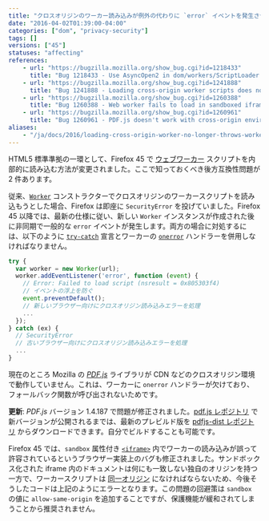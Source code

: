 ```yaml
---
title: "クロスオリジンのワーカー読み込みが例外の代わりに `error` イベントを発生させるようになり、サンドボックス化された iframe 内のワーカーが禁止されます"
date: "2016-04-02T01:39:00-04:00"
categories: ["dom", "privacy-security"]
tags: []
versions: ["45"]
statuses: "affecting"
references:
    - url: "https://bugzilla.mozilla.org/show_bug.cgi?id=1218433"
      title: "Bug 1218433 - Use AsyncOpen2 in dom/workers/ScriptLoader.cpp"
    - url: "https://bugzilla.mozilla.org/show_bug.cgi?id=1241888"
      title: "Bug 1241888 - Loading cross-origin worker scripts does not throw a SecurityError"
    - url: "https://bugzilla.mozilla.org/show_bug.cgi?id=1260388"
      title: "Bug 1260388 - Web worker fails to load in sandboxed iframe with Firefox 45"
    - url: "https://bugzilla.mozilla.org/show_bug.cgi?id=1260961"
      title: "Bug 1260961 - PDF.js doesn't work with cross-origin environment, because worker no longer throws on Firefox 45+ and onerror handler is missing"
aliases:
    - "/ja/docs/2016/loading-cross-origin-worker-no-longer-throws-worker-in-sandboxed-iframe-will-fail/"
---
```

HTML5 標準準拠の一環として、Firefox 45 で [ウェブワーカー](https://developer.mozilla.org/docs/Web/API/Web_Workers_API) スクリプトを内部的に読み込む方法が変更されました。ここで知っておくべき後方互換性問題が 2 件あります。

従来、[`Worker`](https://developer.mozilla.org/docs/Web/API/Worker/Worker) コンストラクターでクロスオリジンのワーカースクリプトを読み込もうとした場合、Firefox は即座に `SecurityError` を投げていました。Firefox 45 以降では、最新の仕様に従い、新しい `Worker` インスタンスが作成された後に非同期で一般的な `error` イベントが発生します。両方の場合に対処するには、以下のように [`try-catch`](https://developer.mozilla.org/docs/Web/JavaScript/Reference/Statements/try...catch) 宣言とワーカーの [`onerror`](https://developer.mozilla.org/docs/Web/API/AbstractWorker/onerror) ハンドラーを併用しなければなりません。

```js
try {
  var worker = new Worker(url);
  worker.addEventListener('error', function (event) {
    // Error: Failed to load script (nsresult = 0x805303f4)
    // イベントの浮上を防ぐ
    event.preventDefault();
    // 新しいブラウザー向けにクロスオリジン読み込みエラーを処理
    ...
  });
} catch (ex) {
  // SecurityError
  // 古いブラウザー向けにクロスオリジン読み込みエラーを処理
  ...
}
```
現在のところ Mozilla の [*PDF.js*](https://mozilla.github.io/pdf.js/) ライブラリが CDN などのクロスオリジン環境で動作していません。これは、ワーカーに `onerror` ハンドラーが欠けており、フォールバック関数が呼び出されないためです。

**更新**: *PDF.js* バージョン 1.4.187 で問題が修正されました。[pdf.js レポジトリ](https://github.com/mozilla/pdf.js/releases) で新バージョンが公開されるまでは、最新のプレビルド版を [pdfjs-dist レポジトリ](https://github.com/mozilla/pdfjs-dist) からダウンロードできます。自分でビルドすることも可能です。

Firefox 45 では、`sandbox` 属性付き [`<iframe>`](https://developer.mozilla.org/docs/Web/HTML/Element/iframe) 内でワーカーの読み込みが誤って許容されているというブラウザー実装上のバグも修正されました。サンドボックス化された iframe 内のドキュメントは何にも一致しない独自のオリジンを持つ一方で、ワーカースクリプトは [同一オリジン](https://developer.mozilla.org/docs/Web/Security/Same-origin_policy) になければならないため、今後そうしたコードは上記のようにエラーとなります。この問題の回避策は `sandbox` の値に `allow-same-origin` を追加することですが、保護機能が緩和されてしまうことから推奨されません。
